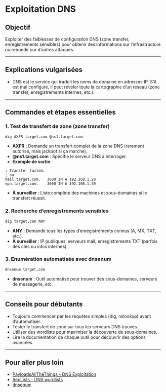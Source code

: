 # Exploitation DNS

## Objectif
Exploiter des faiblesses de configuration DNS (zone transfer, enregistrements sensibles) pour obtenir des informations sur l’infrastructure ou rebondir sur d’autres attaques.

---

## Explications vulgarisées
- DNS est le service qui traduit les noms de domaine en adresses IP. S’il est mal configuré, il peut révéler toute la cartographie d’un réseau (zone transfer, enregistrements internes, etc.).

---

## Commandes et étapes essentielles

### 1. Test de transfert de zone (zone transfer)
```bash
dig AXFR target.com @ns1.target.com
```
- **AXFR** : Demande un transfert complet de la zone DNS (rarement autorisé, mais jackpot si ça marche).
- **@ns1.target.com** : Spécifie le serveur DNS à interroger.
- **Exemple de sortie** :
```
; Transfer failed.
; ou
mail.target.com.   3600 IN A 192.168.1.20
vpn.target.com.    3600 IN A 192.168.1.30
```
- **À surveiller** : Liste complète des machines et sous-domaines si le transfert réussit.

### 2. Recherche d’enregistrements sensibles
```bash
dig target.com ANY
```
- **ANY** : Demande tous les types d’enregistrements connus (A, MX, TXT, etc.).
- **À surveiller** : IP publiques, serveurs mail, enregistrements TXT (parfois des clés ou infos internes).

### 3. Enumération automatisée avec dnsenum
```bash
dnsenum target.com
```
- **dnsenum** : Outil automatisé pour trouver des sous-domaines, serveurs de messagerie, etc.

---

## Conseils pour débutants
- Toujours commencer par les requêtes simples (dig, nslookup) avant d’automatiser.
- Tester le transfert de zone sur tous les serveurs DNS trouvés.
- Utiliser des wordlists pour maximiser la découverte de sous-domaines.
- Lire la documentation de chaque outil pour découvrir des options avancées.

---

## Pour aller plus loin
- [PayloadsAllTheThings - DNS Exploitation](https://github.com/swisskyrepo/PayloadsAllTheThings/tree/master/Methodology%20and%20Resources/DNS%20Methodology)
- [SecLists - DNS wordlists](https://github.com/danielmiessler/SecLists/tree/master/Discovery/DNS)
- [dnsenum](https://github.com/fwaeytens/dnsenum) 
